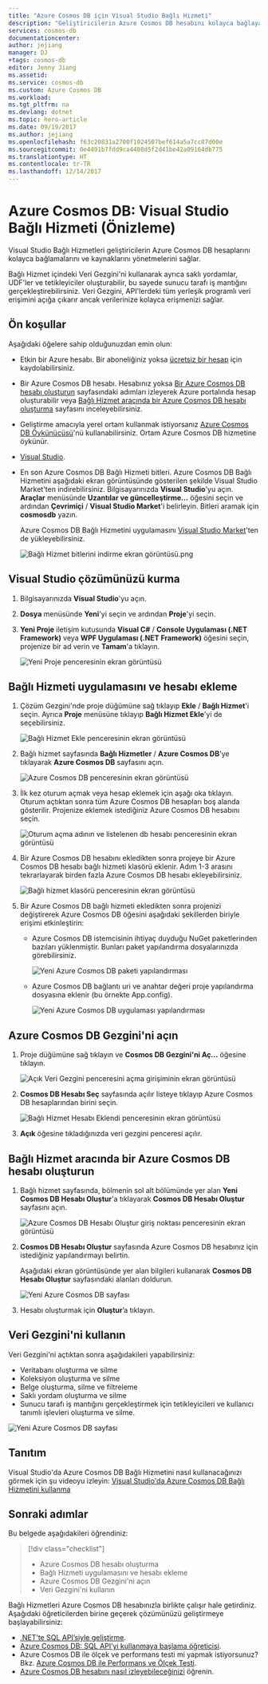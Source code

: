```yaml
---
title: "Azure Cosmos DB için Visual Studio Bağlı Hizmeti"
description: "Geliştiricilerin Azure Cosmos DB hesabını kolayca bağlayarak kaynakları Visual Studio Bağlı Hizmetleri üzerinden yönetmesini sağlar"
services: cosmos-db
documentationcenter: 
author: jejiang
manager: DJ
+tags: cosmos-db
editor: Jenny Jiang
ms.assetid: 
ms.service: cosmos-db
ms.custom: Azure Cosmos DB
ms.workload: 
ms.tgt_pltfrm: na
ms.devlang: dotnet
ms.topic: hero-article
ms.date: 09/19/2017
ms.author: jejiang
ms.openlocfilehash: f63c20831a2700f1024507bef614a5a7cc87d00e
ms.sourcegitcommit: 0e4491b7fdd9ca4408d5f2d41be42a09164db775
ms.translationtype: HT
ms.contentlocale: tr-TR
ms.lasthandoff: 12/14/2017
---
```

# <a name="azure-cosmos-db-visual-studio-connected-service-preview"></a>Azure Cosmos DB: Visual Studio Bağlı Hizmeti (Önizleme)

Visual Studio Bağlı Hizmetleri geliştiricilerin Azure Cosmos DB hesaplarını kolayca bağlamalarını ve kaynaklarını yönetmelerini sağlar.

Bağlı Hizmet içindeki Veri Gezgini'ni kullanarak ayrıca saklı yordamlar, UDF'ler ve tetikleyiciler oluşturabilir, bu sayede sunucu tarafı iş mantığını gerçekleştirebilirsiniz. Veri Gezgini, API'lerdeki tüm yerleşik programlı veri erişimini açığa çıkarır ancak verilerinize kolayca erişmenizi sağlar.

## <a name="prerequisites"></a>Ön koşullar

Aşağıdaki öğelere sahip olduğunuzdan emin olun:

* Etkin bir Azure hesabı. Bir aboneliğiniz yoksa [ücretsiz bir hesap](https://azure.microsoft.com/free/) için kaydolabilirsiniz. 
* Bir Azure Cosmos DB hesabı. Hesabınız yoksa [Bir Azure Cosmos DB hesabı oluşturun](create-sql-api-dotnet.md) sayfasındaki adımları izleyerek Azure portalında hesap oluşturabilir veya [Bağlı Hizmet aracında bir Azure Cosmos DB hesabı oluşturma](#Create-an-Azure-Cosmo-DB-account-in-Connected-Service-tool) sayfasını inceleyebilirsiniz. 
* Geliştirme amacıyla yerel ortam kullanmak istiyorsanız [Azure Cosmos DB Öykünücüsü](local-emulator.md)'nü kullanabilirsiniz. Ortam Azure Cosmos DB hizmetine öykünür.
* [Visual Studio](http://www.visualstudio.com/).
* En son Azure Cosmos DB Bağlı Hizmeti bitleri. Azure Cosmos DB Bağlı Hizmetini aşağıdaki ekran görüntüsünde gösterilen şekilde Visual Studio Market'ten indirebilirsiniz. Bilgisayarınızda **Visual Studio**'yu açın. **Araçlar** menüsünde **Uzantılar ve güncelleştirme...** öğesini seçin ve ardından **Çevrimiçi** / **Visual Studio Market**'i belirleyin. Bitleri aramak için **cosmosdb** yazın.

    Azure Cosmos DB Bağlı Hizmetini uygulamasını [Visual Studio Market](https://go.microsoft.com/fwlink/?linkid=858709)'ten de yükleyebilirsiniz.

    ![Bağlı Hizmet bitlerini indirme ekran görüntüsü.png](./media/connected-service/connected-service-downloadbits.png) 

## <a id="SetupVS"></a>Visual Studio çözümünüzü kurma
1. Bilgisayarınızda **Visual Studio**'yu açın.
2. **Dosya** menüsünde **Yeni**'yi seçin ve ardından **Proje**'yi seçin.
3. **Yeni Proje** iletişim kutusunda **Visual C#** / **Console Uygulaması (.NET Framework)** veya **WPF Uygulaması (.NET Framework)** öğesini seçin, projenize bir ad verin ve **Tamam**'a tıklayın.

    ![Yeni Proje penceresinin ekran görüntüsü](./media/connected-service/connected-service-new-project.png)
    
## <a name="add-connected-service-and-add-account"></a>Bağlı Hizmeti uygulamasını ve hesabı ekleme
1. Çözüm Gezgini'nde proje düğümüne sağ tıklayıp **Ekle** / **Bağlı Hizmet**'i seçin. Ayrıca **Proje** menüsüne tıklayıp **Bağlı Hizmet Ekle**'yi de seçebilirsiniz.

    ![Bağlı Hizmet Ekle penceresinin ekran görüntüsü](./media/connected-service/connected-service-add-connectedservice-rightclick.png)
2. Bağlı hizmet sayfasında **Bağlı Hizmetler** / **Azure Cosmos DB**'ye tıklayarak **Azure Cosmos DB** sayfasını açın.

    ![Azure Cosmos DB penceresinin ekran görüntüsü](./media/connected-service/connected-service-choose-azure-cosmosdb.png)
3. İlk kez oturum açmak veya hesap eklemek için aşağı oka tıklayın. Oturum açtıktan sonra tüm Azure Cosmos DB hesapları boş alanda gösterilir. Projenize eklemek istediğiniz Azure Cosmos DB hesabını seçin.

    ![Oturum açma adının ve listelenen db hesabı penceresinin ekran görüntüsü](./media/connected-service/connected-service-add-db-account.png)
4. Bir Azure Cosmos DB hesabını ekledikten sonra projeye bir Azure Cosmos DB hesabı bağlı hizmeti klasörü eklenir. Adım 1-3 arasını tekrarlayarak birden fazla Azure Cosmos DB hesabı ekleyebilirsiniz.

    ![Bağlı hizmet klasörü penceresinin ekran görüntüsü](./media/connected-service/connected-service-add-connectedservice-folder.png)

5. Bir Azure Cosmos DB bağlı hizmeti ekledikten sonra projenizi değiştirerek Azure Cosmos DB öğesini aşağıdaki şekillerden biriyle erişimi etkinleştirin:

    * Azure Cosmos DB istemcisinin ihtiyaç duyduğu NuGet paketlerinden bazıları yüklenmiştir. Bunları paket yapılandırma dosyalarınızda görebilirsiniz. 

        ![Yeni Azure Cosmos DB paketi yapılandırması](./media/connected-service/connected-service-packages-config.png)   
    
    * Azure Cosmos DB bağlantı uri ve anahtar değeri proje yapılandırma dosyasına eklenir (bu örnekte App.config). 

        ![Yeni Azure Cosmos DB uygulaması yapılandırması](./media/connected-service/connected-service-app-config.png) 

## <a name="open-azure-cosmos-db-explorer"></a>Azure Cosmos DB Gezgini'ni açın
1. Proje düğümüne sağ tıklayın ve **Cosmos DB Gezgini'ni Aç...** öğesine tıklayın.

    ![Açık Veri Gezgini penceresini açma girişiminin ekran görüntüsü](./media/connected-service/connected-service-right-click-open-data-exporer.png)
2. **Cosmos DB Hesabı Seç** sayfasında açılır listeye tıklayıp Azure Cosmos DB hesaplarından birini seçin.

    ![Bağlı Hizmet Hesabı Eklendi penceresinin ekran görüntüsü](./media/connected-service/connected-service-open-explorer.png)
3. **Açık** öğesine tıkladığınızda veri gezgini penceresi açılır.

## <a id="Create-an-Azure-Cosmo-DB-account-in-Connected-Service-tool"></a>Bağlı Hizmet aracında bir Azure Cosmos DB hesabı oluşturun
1. Bağlı hizmet sayfasında, bölmenin sol alt bölümünde yer alan **Yeni Cosmos DB Hesabı Oluştur**'a tıklayarak **Cosmos DB Hesabı Oluştur** sayfasını açın.

    ![Azure Cosmos DB Hesabı Oluştur giriş noktası penceresinin ekran görüntüsü](./media/connected-service/connected-service-click-new-db-account.png)
2. **Cosmos DB Hesabı Oluştur** sayfasında Azure Cosmos DB hesabınız için istediğiniz yapılandırmayı belirtin.

    Aşağıdaki ekran görüntüsünde yer alan bilgileri kullanarak **Cosmos DB Hesabı Oluştur** sayfasındaki alanları doldurun. 
 
    ![Yeni Azure Cosmos DB sayfası](./media/connected-service/connected-service-create-new-account.png)        
3. Hesabı oluşturmak için **Oluştur**’a tıklayın.

## <a name="use-data-explorer"></a>Veri Gezgini'ni kullanın

Veri Gezgini'ni açtıktan sonra aşağıdakileri yapabilirsiniz:
* Veritabanı oluşturma ve silme
* Koleksiyon oluşturma ve silme
* Belge oluşturma, silme ve filtreleme
* Saklı yordam oluşturma ve silme
* Sunucu tarafı iş mantığını gerçekleştirmek için tetikleyicileri ve kullanıcı tanımlı işlevleri oluşturma ve silme. 

![Yeni Azure Cosmos DB sayfası](./media/connected-service/connected-service-dataexplorerui.png)

## <a name="demo"></a>Tanıtım

Visual Studio'da Azure Cosmos DB Bağlı Hizmetini nasıl kullanacağınızı görmek için şu videoyu izleyin: [Visual Studio'da Azure Cosmos DB Bağlı Hizmetini kullanma](https://go.microsoft.com/fwlink/?linkid=858711)

## <a name="next-steps"></a>Sonraki adımlar
Bu belgede aşağıdakileri öğrendiniz:

> [!div class="checklist"]
> * Azure Cosmos DB hesabı oluşturma
> * Bağlı Hizmeti uygulamasını ve hesabı ekleme
> * Azure Cosmos DB Gezgini'ni açın
> * Veri Gezgini'ni kullanın

Bağlı Hizmetleri Azure Cosmos DB hesabınızla birlikte çalışır hale getirdiniz. Aşağıdaki öğreticilerden birine geçerek çözümünüzü geliştirmeye başlayabilirsiniz:

* [.NET’te SQL API’siyle geliştirme](tutorial-develop-sql-api-dotnet.md).
* [Azure Cosmos DB: SQL API’yi kullanmaya başlama öğreticisi](sql-api-get-started.md).
* Azure Cosmos DB ile ölçek ve performans testi mi yapmak istiyorsunuz? Bkz. [Azure Cosmos DB ile Performans ve Ölçek Testi](performance-testing.md).
* [Azure Cosmos DB hesabını nasıl izleyebileceğinizi](monitor-accounts.md) öğrenin.

